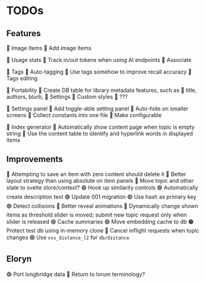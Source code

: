 
# TODOs

## Features

🔴 Image Items
  🔴 Add image items

🔴 Usage stats
  🔴 Track in/out tokens when using AI endpoints
  🔴 Associate

🔴 Tags
  🔴 Auto-tagging
  🔴 Use tags somehow to improve recall accuracy
  🔴 Tags editing

🔴 Portability
  🔴 Create DB table for library metadata features, such as
    🔴 title, authors, blurb,
    🔴 Settings
    🔴 Custom styles
    🔴 ???

🔴 Settings panel
  🔴 Add toggle-able setting panel
  🔴 Auto-hide on smaller screens
  🔴 Collect constants into one file
    🔴 Make configurable

🔴 Index generator
  🔴 Automatically show content page when topic is empty string
  🔴 Use the content table to identify and hyperlink words in displayed items


## Improvements

🔴 Attempting to save an item with zero content should delete it
🔴 Better layout strategy than using absolute on item panels
🔴 Move topic and other state to svelte store/context?
🟢 Hook up similarity controls
🟢 Automatically create description text
🟢 Update 001 migration
  🟢 Use hash as primary key
  🟢 Detect collisions
🔴 Better reveal animations
  🔴 Dynamically change shown items as threshold slider is moved; submit new topic
     request only when slider is released
🟢 Cache summaries
🟢 Move embedding cache to db
  🟠 Protect test db using in-memory clone
🔴 Cancel inflight requests when topic changes
🟢 Use `vss_distance_l2` for `db/distance`


## Eloryn

🟢 Port longbridge data
🔴 Return to lorum terminology?

